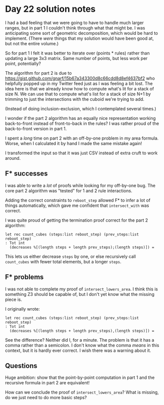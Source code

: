 # Day 22 solution notes

I had a bad feeling that we were going to have to handle much larger
ranges, but in part 1 I couldn't think through what that might be.  I was
anticipating some sort of geometric decomposition, which would be hard
to implement.
(There *were* things that my solution would have been good at, but not
the entire volume.)

So for part 1 I felt it was better to iterate over (points * rules) rather
than updating a large 3x3 matrix.  Same number of points, but less work
per point, potentially?

The algorithm for part 2 is due to
https://gist.github.com/gnarf/15b67a343300d8c66cdd8d8ef4637bf2
who helpfully popped up in my Twitter feed just as I was feeling a bit lost.
The idea here is that we already know how to
compute what's lit for a stack of size N.  We can use that to compute
what's list for a stack of size N+1 by trimming to just the intersections
with the cuboid we're trying to add.

(Instead of doing inclusion-exclusion, which I contemplated several times.)

I wonder if the part 2 algorithm has an equally nice representation
working back-to-front instead of front-to-back in the rules?  I was
rather proud of the back-to-front version in part 1.

I spent a *long* time on part 2 with an off-by-one problem in my area
formula.  Worse, when I calculated it by hand I made the same mistake again!

I transformed the input so that it was just CSV instead of extra cruft
to work around.

## F* successes

I was able to write a *lot* of proofs while looking for my off-by-one bug.
The core part 2 algorithm was "tested" for 1 and 2 rule interactions.

Adding the correct constraints to `reboot_step` allowed F* to infer
a lot of things automatically, which gave me confident that `intersect_with`
was correct.

I was quite proud of getting the termination proof correct for the
part 2 algorithm:
```
let rec count_cubes (steps:list reboot_step) (prev_steps:list reboot_step) 
: Tot int
  (decreases %[(length steps + length prev_steps);(length steps)]) =
```

This lets us either decrease `steps` by one, or else recursively call
`count_cubes` with fewer total elements, but a longer `steps`.

## F* problems

I was not able to complete my proof of `intersect_lowers_area`.
I think this is something Z3 should be capable of, but I don't yet know
what the missing piece is.

I originally wrote:
```
let rec count_cubes (steps:list reboot_step) (prev_steps:list reboot_step) 
: Tot int
  (decreases %[(length steps + length prev_steps),(length steps)]) =
```
See the difference?  Neither did I, for a minute.  The problem is that it
has a comma rather than a semicolon.  I don't know what the comma
*means* in this context, but it is hardly ever correct.  I wish
there was a warning about it.

## Questions

Huge ambition: show that the point-by-point computation in part 1 and
the recursive formula in part 2 are equivalent!

How can we conclude the proof of `intersect_lowers_area`?  What is
missing, do we just need to do more basic steps?





